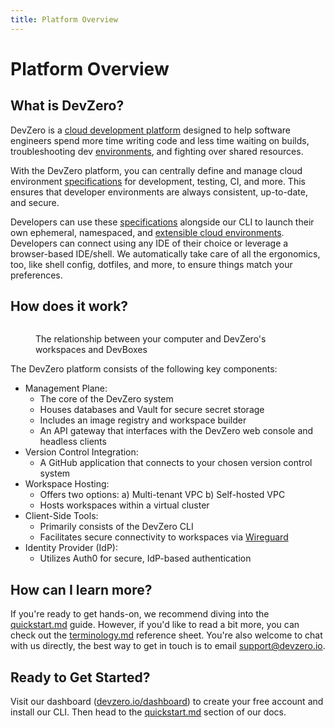 ```yaml
---
title: Platform Overview
---
```

# Platform Overview

## What is DevZero?

DevZero is a [cloud development platform](https://www.devzero.io/cloud-development-environment) designed to help software engineers spend more time writing code and less time waiting on builds, troubleshooting dev [environments](references/terminology.md#environments), and fighting over shared resources.

With the DevZero platform, you can centrally define and manage cloud environment [specifications](references/terminology.md#recipe) for development, testing, CI, and more. This ensures that developer environments are always consistent, up-to-date, and secure.

Developers can use these [specifications](recipes/syntax.md) alongside our CLI to launch their own ephemeral, namespaced, and [extensible cloud environments](references/terminology.md#workspace). Developers can connect using any IDE of their choice or leverage a browser-based IDE/shell. We automatically take care of all the ergonomics, too, like shell config, dotfiles, and more, to ensure things match your preferences.

## How does it work?

<figure><img src=".gitbook/assets/computer-to-workspace-devbox.jpg" alt=""><figcaption><p>The relationship between your computer and DevZero's workspaces and DevBoxes</p></figcaption></figure>

The DevZero platform consists of the following key components:

* Management Plane:
  * The core of the DevZero system
  * Houses databases and Vault for secure secret storage
  * Includes an image registry and workspace builder
  * An API gateway that interfaces with the DevZero web console and headless clients
* Version Control Integration:
  * A GitHub application that connects to your chosen version control system
* Workspace Hosting:
  * Offers two options: a) Multi-tenant VPC b) Self-hosted VPC
  * Hosts workspaces within a virtual cluster
* Client-Side Tools:
  * Primarily consists of the DevZero CLI
  <!-- markdown-link-check-disable-next-line -->
  * Facilitates secure connectivity to workspaces via [Wireguard](https://www.wireguard.com)
* Identity Provider (IdP):
  * Utilizes Auth0 for secure, IdP-based authentication

## How can I learn more?

If you're ready to get hands-on, we recommend diving into the [quickstart.md](getting-started/quickstart.md "mention") guide. However, if you'd like to read a bit more, you can check out the [terminology.md](references/terminology.md "mention") reference sheet. You're also welcome to chat with us directly, the best way to get in touch is to email [support@devzero.io](mailto:support@devzero.io).

## Ready to Get Started?

Visit our dashboard ([devzero.io/dashboard](https://devzero.io/dashboard)) to create your free account and install our CLI. Then head to the [quickstart.md](getting-started/quickstart.md "mention") section of our docs.
